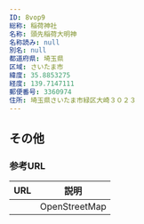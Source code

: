 ```yaml
---
ID: 8vop9
総称: 稲荷神社
名称: 頭先稲荷大明神
名称読み: null
別名: null
都道府県: 埼玉県
区域: さいたま市
緯度: 35.8853275
経度: 139.7147111
郵便番号: 3360974
住所: 埼玉県さいたま市緑区大崎３０２３
---
```


## その他

### 参考URL

| URL | 説明          |
| --- | ------------- |
|     | OpenStreetMap |

